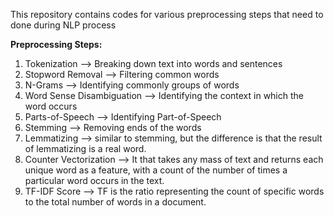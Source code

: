 This repository contains codes for various preprocessing steps that need to done during NLP process

**Preprocessing Steps:**
1. Tokenization  --> Breaking down text into words and sentences
2. Stopword Removal --> Filtering common words
3. N-Grams --> Identifying commonly groups of words
4. Word Sense Disambiguation --> Identifying the context in which the word occurs
5. Parts-of-Speech  --> Identifying Part-of-Speech
6. Stemming  --> Removing ends of the words
7. Lemmatizing --> similar to stemming, but the difference is that the result of lemmatizing is a real word.
8. Counter Vectorization --> It that takes any mass of text and returns each unique word as a feature, with a count of the number of times a particular word occurs in the text.
9. TF-IDF Score --> TF is the ratio representing the count of specific words to the total number of words in a document.
